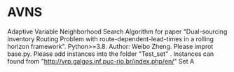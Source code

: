 # AVNS
Adaptive Variable Neighborhood Search Algorithm for paper "Dual-sourcing Inventory Routing Problem with route-dependent-lead-times in a rolling horizon framework".
Python>=3.8.
Author: Weibo Zheng.
Please improt base.py.
Please add instances into the folder "Test_set" .
Instances can found from "http://vrp.galgos.inf.puc-rio.br/index.php/en/" Set A
